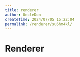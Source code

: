 ```yaml
---
title: renderer
author: UncleDon
createTime: 2024/07/05 15:22:04
permalink: /renderer/su6hm4kl/
---
```


# Renderer
